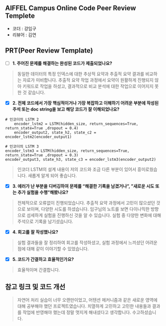## AIFFEL Campus Online Code Peer Review Templete
- 코더 : 강임구
- 리뷰어 : 김연


## PRT(Peer Review Template)
- [ ]  **1. 주어진 문제를 해결하는 완성된 코드가 제출되었나요?**
>동일한 데이터의 특정 인덱스에 대한 추상적 요약과 추출적 요약 결과를 비교하는 자료가 미비합니다. 추출적 요약 작업 과정에서 요약이 원활하게 진행되지 않아 키워드로 작업을 하셨고, 결과적으로 비교 분석에 대한 작업으로 이어지지 못한 것 같습니다. 
    
- [X]  **2. 전체 코드에서 가장 핵심적이거나 가장 복잡하고 이해하기 어려운 부분에 작성된 주석 또는 doc string을 보고 해당 코드가 잘 이해되었나요?**
```
# 인코더의 LSTM 2
    encoder_lstm2 = LSTM(hidden_size, return_sequences=True, return_state=True ,dropout = 0.4)
    encoder_output2, state_h2, state_c2 = encoder_lstm2(encoder_output1)

# 인코더의 LSTM 3
encoder_lstm3 = LSTM(hidden_size, return_sequences=True, return_state=True ,dropout = 0.3)
encoder_output3, state_h3, state_c3 = encoder_lstm3(encoder_output2)
```

>인코더 LSTM의 설계 내용이 저의 코드와 조금 다른 부분이 있어서 흥미로웠습니다. 새롭게 알게 되어 좋습니다.
        
- [X]  **3. 에러가 난 부분을 디버깅하여 문제를 “해결한 기록을 남겼거나”, ”새로운 시도 또는 추가 실험을 수행”해봤나요?**
>전체적으로 오류없이 진행되었습니다. 추출적 요약 과정에서 고민이 많으셨던 것으로 보이며, 다양한 시도를 하셨습니다. 임구님의 노트를 보면 다이나믹한 방향으로 섬세하게 실험을 진행하신 것을 알 수 있습니다. 실험 중 다양한 변화에 대해 주석으로 기록을 남기셨습니다. 
        
- [X]  **4. 회고를 잘 작성했나요?**
>실험 결과들을 잘 정리하여 회고를 작성하셨고, 실험 과정에서 느끼셨던 어려운 점에 대해 같이 이야기할 수 있었습니다.
        
- [X]  **5. 코드가 간결하고 효율적인가요?**
>효율적이며 간결합니다. 


## 참고 링크 및 코드 개선
>자연어 처리 실습이 너무 오랜만이었고, 어텐션 메커니즘과 같은 새로운 영역에 대해 공부해야 했던 프로젝트였습니다. 치열하게 고민하고 고민한 내용들과 결과를 작업에 반영해야 했는데 정말 멋지게 해내셨다고 생각합니다. 수고하셨습니다.